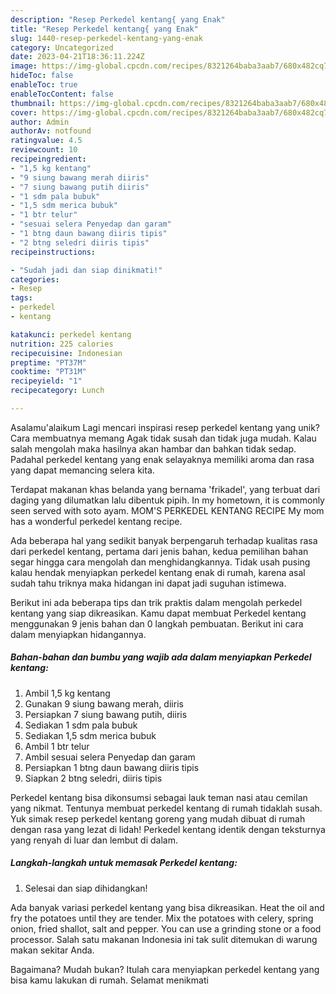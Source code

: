 ```yaml
---
description: "Resep Perkedel kentang{ yang Enak"
title: "Resep Perkedel kentang{ yang Enak"
slug: 1440-resep-perkedel-kentang-yang-enak
category: Uncategorized
date: 2023-04-21T18:36:11.224Z
image: https://img-global.cpcdn.com/recipes/8321264baba3aab7/680x482cq70/perkedel-kentang-foto-resep-utama.jpg
hideToc: false
enableToc: true
enableTocContent: false
thumbnail: https://img-global.cpcdn.com/recipes/8321264baba3aab7/680x482cq70/perkedel-kentang-foto-resep-utama.jpg
cover: https://img-global.cpcdn.com/recipes/8321264baba3aab7/680x482cq70/perkedel-kentang-foto-resep-utama.jpg
author: Admin
authorAv: notfound
ratingvalue: 4.5
reviewcount: 10
recipeingredient:
- "1,5 kg kentang"
- "9 siung bawang merah diiris"
- "7 siung bawang putih diiris"
- "1 sdm pala bubuk"
- "1,5 sdm merica bubuk"
- "1 btr telur"
- "sesuai selera Penyedap dan garam"
- "1 btng daun bawang diiris tipis"
- "2 btng seledri diiris tipis"
recipeinstructions:

- "Sudah jadi dan siap dinikmati!"
categories:
- Resep
tags:
- perkedel
- kentang

katakunci: perkedel kentang 
nutrition: 225 calories
recipecuisine: Indonesian
preptime: "PT37M"
cooktime: "PT31M"
recipeyield: "1"
recipecategory: Lunch

---
```



Asalamu'alaikum Lagi mencari inspirasi resep perkedel kentang yang unik? Cara membuatnya memang Agak tidak susah dan tidak juga mudah. Kalau salah mengolah maka hasilnya akan hambar dan bahkan tidak sedap. Padahal perkedel kentang yang enak selayaknya memiliki aroma dan rasa yang dapat memancing selera kita.


Terdapat makanan khas belanda yang bernama &#39;frikadel&#39;, yang terbuat dari daging yang dilumatkan lalu dibentuk pipih. In my hometown, it is commonly seen served with soto ayam. MOM&#39;S PERKEDEL KENTANG RECIPE My mom has a wonderful perkedel kentang recipe.

Ada beberapa hal yang sedikit banyak berpengaruh terhadap kualitas rasa dari perkedel kentang, pertama dari jenis bahan, kedua pemilihan bahan segar hingga cara mengolah dan menghidangkannya. Tidak usah pusing kalau hendak menyiapkan perkedel kentang enak di rumah, karena asal sudah tahu triknya maka hidangan ini dapat jadi suguhan istimewa.


Berikut ini ada beberapa tips dan trik praktis dalam mengolah perkedel kentang yang siap dikreasikan. Kamu dapat membuat Perkedel kentang menggunakan 9 jenis bahan dan 0 langkah pembuatan. Berikut ini cara dalam menyiapkan hidangannya.

<!--inarticleads1-->

##### Bahan-bahan dan bumbu yang wajib ada dalam menyiapkan Perkedel kentang:

1. Ambil 1,5 kg kentang
1. Gunakan 9 siung bawang merah, diiris
1. Persiapkan 7 siung bawang putih, diiris
1. Sediakan 1 sdm pala bubuk
1. Sediakan 1,5 sdm merica bubuk
1. Ambil 1 btr telur
1. Ambil sesuai selera Penyedap dan garam
1. Persiapkan 1 btng daun bawang diiris tipis
1. Siapkan 2 btng seledri, diiris tipis


Perkedel kentang bisa dikonsumsi sebagai lauk teman nasi atau cemilan yang nikmat. Tentunya membuat perkedel kentang di rumah tidaklah susah. Yuk simak resep perkedel kentang goreng yang mudah dibuat di rumah dengan rasa yang lezat di lidah! Perkedel kentang identik dengan teksturnya yang renyah di luar dan lembut di dalam. 

<!--inarticleads2-->

##### Langkah-langkah untuk memasak Perkedel kentang:


1. Selesai dan siap dihidangkan!

Ada banyak variasi perkedel kentang yang bisa dikreasikan. Heat the oil and fry the potatoes until they are tender. Mix the potatoes with celery, spring onion, fried shallot, salt and pepper. You can use a grinding stone or a food processor. Salah satu makanan Indonesia ini tak sulit ditemukan di warung makan sekitar Anda. 

Bagaimana? Mudah bukan? Itulah cara menyiapkan perkedel kentang yang bisa kamu lakukan di rumah. Selamat menikmati
